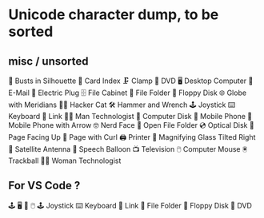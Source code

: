 # Unicode character dump, to be sorted

## misc / unsorted

👥 Busts in Silhouette
📇 Card Index
🗜️ Clamp
📀 DVD
🖥️ Desktop Computer
📧 E-Mail
🔌 Electric Plug
🗄️ File Cabinet
📁 File Folder
💾 Floppy Disk
🌐 Globe with Meridians
🐱‍💻 Hacker Cat
🛠️ Hammer and Wrench
🕹️ Joystick
⌨️ Keyboard
🔗 Link
👨‍💻 Man Technologist
💽 Computer Disk
📱 Mobile Phone
📲 Mobile Phone with Arrow
🤓 Nerd Face
📂 Open File Folder
💿 Optical Disk
📄 Page Facing Up
📃 Page with Curl
🖨️ Printer
🔎 Magnifying Glass Tilted Right
📡 Satellite Antenna
💬 Speech Balloon
📺 Television
🖱️ Computer Mouse
🖲️ Trackball
👩‍💻 Woman Technologist


## For VS Code ? 
🕹️
🖥️
🔎
🖱️
🕹️ Joystick
⌨️ Keyboard
🔗 Link
📁 File Folder
💾 Floppy Disk
📀 DVD